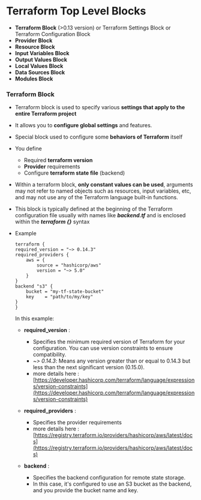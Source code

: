# Terraform Top Level Blocks
- **Terraform Block** (>0.13 version) or Terraform Settings Block or Terraform Configuration Block
- **Provider Block**
- **Resource Block**
- **Input Variables Block**
- **Output Values Block**
- **Local Values Block**
- **Data Sources Block**
- **Modules Block**

### **Terraform Block**

- Terraform block is used to specify various **settings that apply to the entire Terraform project**
- It allows you to **configure global settings** and features.
- Special block used to configure some **behaviors of Terraform** itself
- You define
    - Required **terraform version**
    - **Provider** requirements
    - Configure **terraform state file** (backend)
- Within a terraform block, **only constant values can be used**, arguments may not refer to named objects such as resources, input variables, etc, and may not use any of the Terraform language built-in functions.
- This block is typically defined at the beginning of the Terraform configuration file usually with names like ***backend.tf*** and is enclosed within the ***terraform {}*** syntax
- Example
    ```hcl
    terraform {
    required_version = "~> 0.14.3"
    required_providers {
        aws = {
            source = "hashicorp/aws"
            version = "~> 5.0"
        }
    }
    backend "s3" {
        bucket = "my-tf-state-bucket"
        key    = "path/to/my/key"
    }
    }
    ```
    In this example:

    - **required_version** :
        - Specifies the minimum required version of Terraform for your configuration. You can use version constraints to ensure compatibility.
        - *~> 0.14.3*: Means any version greater than or equal to 0.14.3 but less than the next significant version (0.15.0).
        - more details here : [https://developer.hashicorp.com/terraform/language/expressions/version-constraints](https://developer.hashicorp.com/terraform/language/expressions/version-constraints)

    - **required_providers** :
        - Specifies the provider requirements
        - more details here : [https://registry.terraform.io/providers/hashicorp/aws/latest/docs](https://registry.terraform.io/providers/hashicorp/aws/latest/docs)

    - **backend** :
        - Specifies the backend configuration for remote state storage.
        - In this case, it's configured to use an S3 bucket as the backend, and you provide the bucket name and key.

